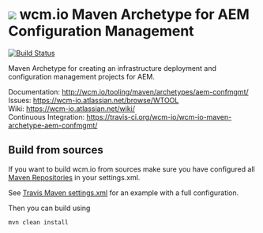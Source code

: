 <img src="http://wcm.io/images/favicon-16@2x.png"/> wcm.io Maven Archetype for AEM Configuration Management
======
[![Build Status](https://travis-ci.org/wcm-io/wcm-io-maven-archetype-aem-confmgmt.png?branch=develop)](https://travis-ci.org/wcm-io/wcm-io-maven-archetype-aem-confmgmt)

Maven Archetype for creating an infrastructure deployment and configuration management projects for AEM.

Documentation: http://wcm.io/tooling/maven/archetypes/aem-confmgmt/<br/>
Issues: https://wcm-io.atlassian.net/browse/WTOOL<br/>
Wiki: https://wcm-io.atlassian.net/wiki/<br/>
Continuous Integration: https://travis-ci.org/wcm-io/wcm-io-maven-archetype-aem-confmgmt/


## Build from sources

If you want to build wcm.io from sources make sure you have configured all [Maven Repositories](http://wcm.io/maven.html) in your settings.xml.

See [Travis Maven settings.xml](https://github.com/wcm-io/wcm-io-maven-archetype-aem/blob/master/.travis.maven-settings.xml) for an example with a full configuration.

Then you can build using

```
mvn clean install
```
